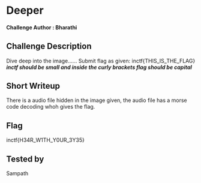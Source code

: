 # Deeper

#### Challenge Author : Bharathi

## Challenge Description
Dive deep into the image......
Submit flag as given: inctf{THIS_IS_THE_FLAG} ***inctf should be small and inside the curly brackets flag should be capital***

## Short Writeup
There is a audio file hidden in the image given, the audio file has a morse code decoding whoh gives the flag.

## Flag
inctf{H34R_W1TH_Y0UR_3Y35}

## Tested by
Sampath
